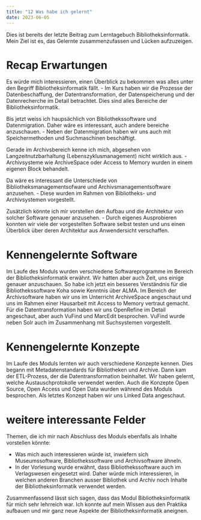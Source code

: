 ```yaml
---
title: "12 Was habe ich gelernt"
date: 2023-06-05
---
```


Dies ist bereits der letzte Beitrag zum Lerntagebuch Bibliotheksinformatik. Mein Ziel ist es, das Gelernte zusammenzufassen und Lücken aufzuzeigen.

# Recap Erwartungen
Es würde mich interessieren, einen Überblick zu bekommen was alles unter den Begriff Bibliotheksinformatik fällt. 
	- Im Kurs haben wir die Prozesse der Datenbeschaffung, der Datentransformation, der Datenspeicherung und der Datenrecherche im Detail betrachtet. Dies sind alles Bereiche der Bibliotheksinformatik.

Bis jetzt weiss ich haupsächlich von Bibliothekssoftware und Datenmigration. Daher wäre es interessant, auch andere bereiche anzuschauen. 
	- Neben der Datenmigration haben wir uns auch mit Speichermethoden und Suchmaschinen beschäftigt.

Gerade im Archivsbereich kenne ich mich, abgesehen von Langzeitnutzbarhaltung (Lebenszyklusmanagement) nicht wirklich aus. 
	- Archivsysteme wie ArchiveSpace oder Access to Memory wurden in einem eigenen Block behandelt.

Da wäre es interessant die Unterschiede von Bibliotheksmanagementsofware und Archivsmanagementsoftware anzusehen. 
	- Diese wurden im Rahmen von Bibliotheks- und Archivsystemen vorgestellt.

Zusätzlich könnte ich mir vorstellen den Aufbau und die Architektur von solcher Software genauer anzusehen.
	- Durch eigenes Ausprobieren konnten wir viele der vorgestellten Software selbst testen und uns einen Überblick über deren Architektur aus Anwendersicht verschaffen.


# Kennengelernte Software
Im Laufe des Moduls wurden verschiedene Softwareprogramme im Bereich der Bibliotheksinformatik erwähnt. Wir hatten aber auch Zeit, uns einige genauer anzuschauen. So habe ich jetzt ein besseres Verständnis für die Bibliothekssoftware Koha sowie Kenntnis über ALMA. Im Bereich der Archivsoftware haben wir uns im Unterricht ArchiveSpace angeschaut und uns im Rahmen einer Hausarbeit mit Access to Memory vertraut gemacht. Für die Datentransformation haben wir uns OpenRefine im Detail angeschaut, aber auch VuFind und MarcEdit besprochen. VuFind wurde neben Solr auch im Zusammenhang mit Suchsystemen vorgestellt.

# Kennengelernte Konzepte
Im Laufe des Moduls lernten wir auch verschiedene Konzepte kennen. Dies begann mit Metadatenstandards für Bibliotheken und Archive. Dann kam der ETL-Prozess, der die Datentransformation beinhaltet. Wir haben gelernt, welche Austauschprotokolle verwendet werden. Auch die Konzepte Open Source, Open Access und Open Data wurden während des Moduls besprochen. Als letztes Konzept haben wir uns Linked Data angeschaut.

# weitere interessante Felder
Themen, die ich mir nach Abschluss des Moduls ebenfalls als Inhalte vorstellen könnte:
- Was mich auch interessieren würde ist, inwiefern sich Museumssoftware, Bibliothekssoftware und Archivsoftware ähneln.
- In der Vorlesung wurde erwähnt, dass Bibliothekssoftware auch im Verlagswesen eingesetzt wird. Daher würde mich interessieren, in welchen anderen Branchen ausser Bibliothek und Archiv noch Inhalte der Bibliotheksinformatik verwendet werden.

Zusammenfassend lässt sich sagen, dass das Modul Bibliotheksinformatik für mich sehr lehrreich war. Ich konnte auf mein Wissen aus den Praktika aufbauen und mir ganz neue Aspekte der Bibliotheksinformatik aneignen. 
